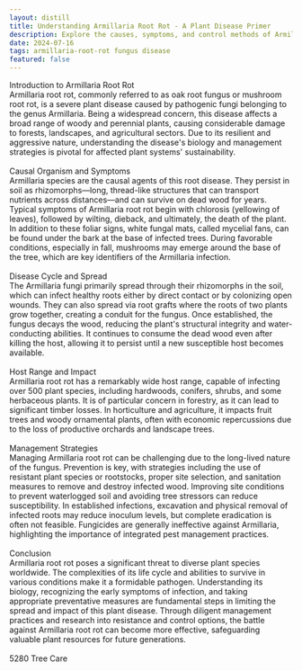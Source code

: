 ```yaml
---
layout: distill
title: Understanding Armillaria Root Rot - A Plant Disease Primer
description: Explore the causes, symptoms, and control methods of Armillaria root rot in this essential guide for gardeners and farmers.
date: 2024-07-16
tags: armillaria-root-rot fungus disease
featured: false
---
```


Introduction to Armillaria Root Rot<br />Armillaria root rot, commonly referred to as oak root fungus or mushroom root rot, is a severe plant disease caused by pathogenic fungi belonging to the genus Armillaria. Being a widespread concern, this disease affects a broad range of woody and perennial plants, causing considerable damage to forests, landscapes, and agricultural sectors. Due to its resilient and aggressive nature, understanding the disease's biology and management strategies is pivotal for affected plant systems' sustainability.<br /><br />Causal Organism and Symptoms<br />Armillaria species are the causal agents of this root disease. They persist in soil as rhizomorphs—long, thread-like structures that can transport nutrients across distances—and can survive on dead wood for years. Typical symptoms of Armillaria root rot begin with chlorosis (yellowing of leaves), followed by wilting, dieback, and ultimately, the death of the plant. In addition to these foliar signs, white fungal mats, called mycelial fans, can be found under the bark at the base of infected trees. During favorable conditions, especially in fall, mushrooms may emerge around the base of the tree, which are key identifiers of the Armillaria infection.<br /><br />Disease Cycle and Spread<br />The Armillaria fungi primarily spread through their rhizomorphs in the soil, which can infect healthy roots either by direct contact or by colonizing open wounds. They can also spread via root grafts where the roots of two plants grow together, creating a conduit for the fungus. Once established, the fungus decays the wood, reducing the plant's structural integrity and water-conducting abilities. It continues to consume the dead wood even after killing the host, allowing it to persist until a new susceptible host becomes available.<br /><br />Host Range and Impact<br />Armillaria root rot has a remarkably wide host range, capable of infecting over 500 plant species, including hardwoods, conifers, shrubs, and some herbaceous plants. It is of particular concern in forestry, as it can lead to significant timber losses. In horticulture and agriculture, it impacts fruit trees and woody ornamental plants, often with economic repercussions due to the loss of productive orchards and landscape trees.<br /><br />Management Strategies<br />Managing Armillaria root rot can be challenging due to the long-lived nature of the fungus. Prevention is key, with strategies including the use of resistant plant species or rootstocks, proper site selection, and sanitation measures to remove and destroy infected wood. Improving site conditions to prevent waterlogged soil and avoiding tree stressors can reduce susceptibility. In established infections, excavation and physical removal of infected roots may reduce inoculum levels, but complete eradication is often not feasible. Fungicides are generally ineffective against Armillaria, highlighting the importance of integrated pest management practices.<br /><br />Conclusion<br />Armillaria root rot poses a significant threat to diverse plant species worldwide. The complexities of its life cycle and abilities to survive in various conditions make it a formidable pathogen. Understanding its biology, recognizing the early symptoms of infection, and taking appropriate preventative measures are fundamental steps in limiting the spread and impact of this plant disease. Through diligent management practices and research into resistance and control options, the battle against Armillaria root rot can become more effective, safeguarding valuable plant resources for future generations.<br /><br />5280 Tree Care
